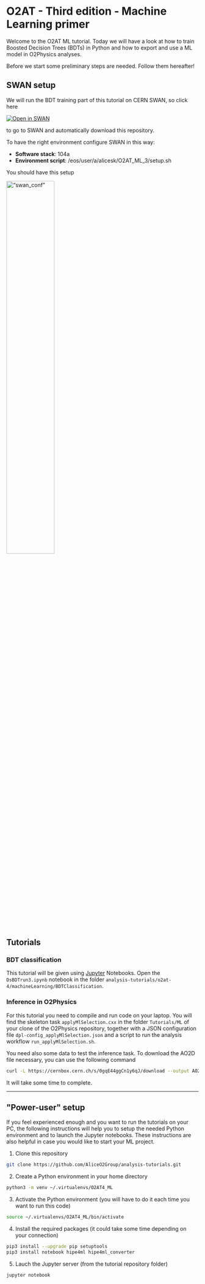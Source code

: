 # O2AT - Third edition - Machine Learning primer

Welcome to the O2AT ML tutorial. Today we will have a look at how to train Boosted Decision Trees (BDTs) in Python and how to export and use a ML model in O2Physics analyses.

Before we start some preliminary steps are needed. Follow them hereafter!

## SWAN setup

We will run the BDT training part of this tutorial on CERN SWAN, so click here

[![Open in SWAN](https://swanserver.web.cern.ch/swanserver/images/badge_swan_white_150.png)](https://cern.ch/swanserver/cgi-bin/go?projurl=https://github.com/AliceO2Group/analysis-tutorials.git)

to go to SWAN and automatically download this repository.

To have the right environment configure SWAN in this way:

- **Software stack**: 104a
- **Environment script**: /eos/user/a/alicesk/O2AT_ML_3/setup.sh

You should have this setup

<img src="swan_cfg.png" alt= “swan_conf” width="50%">

## Tutorials

### BDT classification

This tutorial will be given using [Jupyter](https://jupyter.org/) Notebooks. Open the `DsBDTrun3.ipynb` notebook in the folder `analysis-tutorials/o2at-4/machineLearning/BDTClassification`.

### Inference in O2Physics

For this tutorial you need to compile and run code on your laptop. You will find the skeleton task `applyMlSelection.cxx` in the folder `Tutorials/ML` of your clone of the O2Physics repository, together with a JSON configuration file `dpl-config_applyMlSelection.json` and a script to run the analysis workflow `run_applyMlSelection.sh`.

You need also some data to test the inference task. To download the AO2D file necessary, you can use the following command
```bash
curl -L https://cernbox.cern.ch/s/0gqE44ggCn1y6qJ/download --output AO2D_MC_Ds.root
```
It will take some time to complete.

---

## "Power-user" setup

If you feel experienced enough and you want to run the tutorials on your PC, the following instructions will help you to setup the needed Python environment and to launch the Jupyter notebooks. These instructions are also helpful in case you would like to start your ML project.

1. Clone this repository

```bash
git clone https://github.com/AliceO2Group/analysis-tutorials.git
```

2. Create a Python environment in your home directory

```bash
python3 -m venv ~/.virtualenvs/O2AT4_ML
```

3. Activate the Python environment (you will have to do it each time you want to run this code)

```bash
source ~/.virtualenvs/O2AT4_ML/bin/activate
```

4. Install the required packages (it could take some time depending on your connection)

```bash
pip3 install --upgrade pip setuptools
pip3 install notebook hipe4ml hipe4ml_converter
```

5. Lauch the Jupyter server (from the tutorial repository folder)

```bash
jupyter notebook
```
